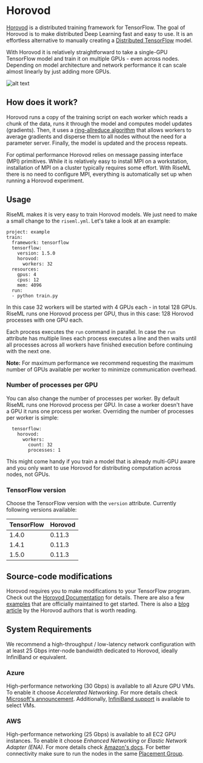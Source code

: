 # Horovod

[Horovod](https://github.com/uber/horovod) is a distributed training framework for TensorFlow. The goal of Horovod is to make distributed Deep Learning fast and easy to use. It is an effortless alternative to manually creating a [Distributed TensorFlow](/guide/advanced/distributed_tensorflow.md) model.

With Horovod it is relatively straightforward to take a single-GPU TensorFlow model and train it on multiple GPUs - even across nodes. Depending on model architecture and network performance it can scale almost linearly by just adding more GPUs.

![alt text](/img/horovod_benchmark.png "Horovod Benchmark")

## How does it work?

Horovod runs a copy of the training script on each worker which reads a chunk of the data, runs it through the model and computes model updates (gradients). Then, it uses a [ring-allreduce algorithm](http://www.cs.fsu.edu/~xyuan/paper/09jpdc.pdf) that allows workers to average gradients and disperse them to all nodes without the need for a parameter server. Finally, the model is updated and the process repeats.

For optimal performance Horovod relies on message passing interface (MPI) primitives. While it is relatively easy to install MPI on a workstation, installation of MPI on a cluster typically requires some effort. With RiseML there is no need to configure MPI, everything is automatically set up when running a Horovod experiment.

## Usage

RiseML makes it is very easy to train Horovod models. We just need to make a small change to the `riseml.yml`. Let's take a look at an example:

```
project: example
train:
  framework: tensorflow
  tensorflow:
    version: 1.5.0
    horovod:
      workers: 32
  resources:
    gpus: 4
    cpus: 12
    mem: 4096
  run:
  - python train.py
```

In this case 32 workers will be started with 4 GPUs each - in total 128 GPUs. RiseML runs one Horovod process per GPU, thus in this case: 128 Horovod processes with one GPU each.

Each process executes the `run` command in parallel. In case the `run` attribute has multiple lines each process executes a line and then waits until all processes across all workers have finished execution before continuing with the next one.

**Note:** For maximum performance we recommend requesting the maximum number of GPUs available per worker to minimize communication overhead.

### Number of processes per GPU

You can also change the number of processes per worker. By default RiseML runs one Horovod process per GPU. In case a worker doesn't have a GPU it runs one process per worker. Overriding the number of processes per worker is simple:

```
  tensorflow:
    horovod:
      workers:
        count: 32
        processes: 1
```

This might come handy if you train a model that is already multi-GPU aware and you only want to use Horovod for distributing computation across nodes, not GPUs.

### TensorFlow version

Choose the TensorFlow version with the `version` attribute. Currently following versions available:

| TensorFlow | Horovod |
| ---------- | ------- |
| 1.4.0      | 0.11.3  |
| 1.4.1      | 0.11.3  |
| 1.5.0      | 0.11.3  |

## Source-code modifications

Horovod requires you to make modifications to your TensorFlow program. Check out the [Horovod Documentation](https://github.com/uber/horovod#usage) for details. There are also a few [examples](https://github.com/uber/horovod/tree/master/examples) that are officially maintained to get started. There is also a [blog article](https://eng.uber.com/horovod/) by the Horovod authors that is worth reading.

## System Requirements

We recommend a high-throughput / low-latency network configuration with at least 25 Gbps inter-node bandwidth dedicated to Horovod, ideally InfiniBand or equivalent.

### Azure

High-performance networking (30 Gbps) is available to all Azure GPU VMs. To enable it choose _Accelerated Networking_. For more details check [Microsoft's announcement](https://azure.microsoft.com/en-us/blog/maximize-your-vm-s-performance-with-accelerated-networking-now-generally-available-for-both-windows-and-linux/). Additionally, [InfiniBand support](https://azure.microsoft.com/de-de/blog/more-gpus-more-power-more-intelligence/) is available to select VMs.

### AWS

High-performance networking (25 Gbps) is available to all EC2 GPU instances. To enable it choose _Enhanced Networking_ or _Elastic Network Adapter (ENA)_. For more details check [Amazon's docs](https://docs.aws.amazon.com/AWSEC2/latest/UserGuide/enhanced-networking.html). For better connectivity make sure to run the nodes in the same [Placement Group](https://docs.aws.amazon.com/AWSEC2/latest/UserGuide/placement-groups.html).
